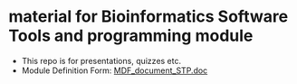 # material for Bioinformatics Software Tools and programming module

* This repo is for presentations, quizzes etc.
* Module Definition Form: [MDF_document_STP.doc](./MDF_document_STP.doc)
